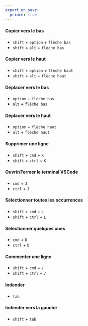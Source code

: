```yaml
---
export_on_save:
  prince: true
---
```


#### Copier vers le bas
- `shift` + `option` + `flèche bas`
- `shift` + `alt` + `flèche bas`

#### Copier vers le haut
- `shift` + `option` + `flèche haut`
- `shift` + `alt` + `flèche haut`

#### Déplacer vers le bas
- `option` + `flèche bas`
- `alt` + `flèche bas`

#### Déplacer vers le haut
- `option` + `flèche haut`
- `alt` + `flèche haut`

#### Supprimer une ligne
- `shift` + `cmd` + `K`
- `shift` + `ctrl` + `K`

#### Ouvrir/Fermer le terminal VSCode
- `cmd` + `J`
- `ctrl` + `J`

#### Sélectionner toutes les occurrences
- `shift` + `cmd` + `L`
- `shift` + `ctrl` + `L`

#### Sélectionner quelques unes
- `cmd` + `D`
- `ctrl` + `D`

#### Commenter une ligne
- `shift` + `cmd` + `/`
- `shift` + `ctrl` + `/`

#### Indender
- `tab`

#### Indender vers la gauche
- `shift` + `tab`
